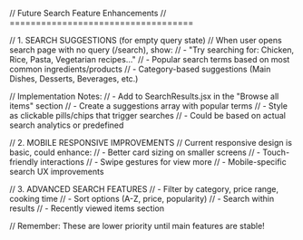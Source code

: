 // Future Search Feature Enhancements
// ===================================

// 1. SEARCH SUGGESTIONS (for empty query state)
// When user opens search page with no query (/search), show:
// - "Try searching for: Chicken, Rice, Pasta, Vegetarian recipes..."
// - Popular search terms based on most common ingredients/products
// - Category-based suggestions (Main Dishes, Desserts, Beverages, etc.)

// Implementation Notes:
// - Add to SearchResults.jsx in the "Browse all items" section
// - Create a suggestions array with popular terms
// - Style as clickable pills/chips that trigger searches
// - Could be based on actual search analytics or predefined

// 2. MOBILE RESPONSIVE IMPROVEMENTS
// Current responsive design is basic, could enhance:
// - Better card sizing on smaller screens
// - Touch-friendly interactions
// - Swipe gestures for view more
// - Mobile-specific search UX improvements

// 3. ADVANCED SEARCH FEATURES
// - Filter by category, price range, cooking time
// - Sort options (A-Z, price, popularity)
// - Search within results
// - Recently viewed items section

// Remember: These are lower priority until main features are stable!
